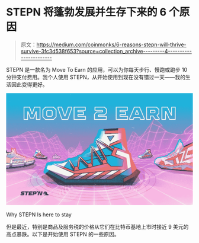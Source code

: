 # STEPN 将蓬勃发展并生存下来的 6 个原因

> 原文：<https://medium.com/coinmonks/6-reasons-stepn-will-thrive-survive-3fc3d538f653?source=collection_archive---------4----------------------->

STEPN 是一款名为 Move To Earn 的应用，可以为你每天步行、慢跑或跑步 10 分钟支付费用。我个人使用 STEPN，从开始使用到现在没有错过一天——我的生活因此变得更好。

![](img/e42803d6afd34f3d0f2490ba50a46b0a.png)

Why STEPN Is here to stay

但是最近，特别是商品及服务税的价格从它们在比特币基地上市时接近 9 美元的高点暴跌。以下是开始使用 STEPN 的一些原因。